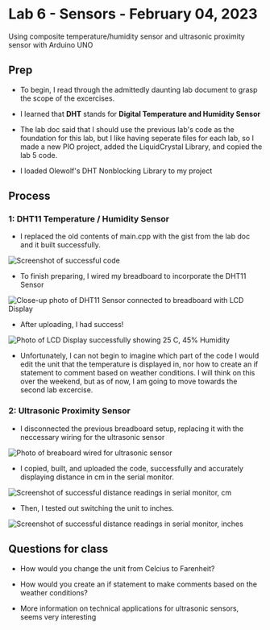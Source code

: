 # Lab 6 - Sensors - February 04, 2023

Using composite temperature/humidity sensor and ultrasonic proximity sensor with Arduino UNO

## Prep

* To begin, I read through the admittedly daunting lab document to grasp the scope of the excercises.

* I learned that **DHT** stands for **Digital Temperature and Humidity Sensor**

* The lab doc said that I should use the previous lab's code as the foundation for this lab, but I like having seperate files for each lab, so I made a new PIO project, added the LiquidCrystal Library, and copied the lab 5 code.

* I loaded Olewolf's DHT Nonblocking Library to my project

## Process

### 1: DHT11 Temperature / Humidity Sensor

* I replaced the old contents of main.cpp with the gist from the lab doc and it built successfully.

![Screenshot of successful code](images/l6e1Code.png)

* To finish preparing, I wired my breadboard to incorporate the DHT11 Sensor

![Close-up photo of DHT11 Sensor connected to breadboard with LCD Display](images/l6e1Breadboard.png)

* After uploading, I had success!

![Photo of LCD Display successfully showing 25 C, 45% Humidity](images/l6e1Success.png)

* Unfortunately, I can not begin to imagine which part of the code I would edit the unit that the temperature is displayed in, nor how to create an if statement to comment based on weather conditions. I will think on this over the weekend, but as of now, I am going to move towards the second lab excercise.

### 2: Ultrasonic Proximity Sensor

* I disconnected the previous breadboard setup, replacing it with the neccessary wiring for the ultrasonic sensor

![Photo of breaboard wired for ultrasonic sensor](images/l6e2Breadboard.png)

* I copied, built, and uploaded the code, successfully and accurately displaying distance in cm in the serial monitor.

![Screenshot of successful distance readings in serial monitor, cm](images/l6e2SerialCm.png)

* Then, I tested out switching the unit to inches.

![Screenshot of successful distance readings in serial monitor, inches](images/l6e2SerialIn.png)

## Questions for class

* How would you change the unit from Celcius to Farenheit?

* How would you create an if statement to make comments based on the weather conditions?

* More information on technical applications for ultrasonic sensors, seems very interesting
